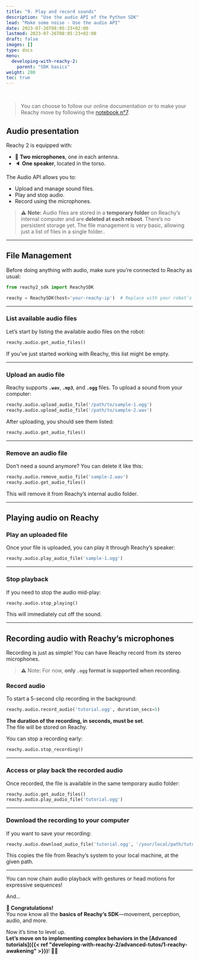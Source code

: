 ```yaml
---
title: "9. Play and record sounds"
description: "Use the audio API of the Python SDK"
lead: "Make some noise - Use the audio API"
date: 2023-07-26T08:05:23+02:00
lastmod: 2023-07-26T08:05:23+02:00
draft: false
images: []
type: docs
menu:
  developing-with-reachy-2:
    parent: "SDK basics"
weight: 280
toc: true
---
```

<br>

> You can choose to follow our online documentation or to make your Reachy move by following the [notebook n°7](https://github.com/pollen-robotics/reachy2-sdk/blob/develop/src/examples/7_audio.ipynb). 

## Audio presentation

Reachy 2 is equipped with:
- 🎤 **Two microphones**, one in each antenna.
- 🔈 **One speaker**, located in the torso.

The Audio API allows you to:
- Upload and manage sound files.
- Play and stop audio.
- Record using the microphones.

> ⚠️ **Note:** Audio files are stored in a **temporary folder** on Reachy’s internal computer and are **deleted at each reboot**. There’s no persistent storage yet. The file management is very basic, allowing just a list of files in a single folder..

---

## File Management

Before doing anything with audio, make sure you’re connected to Reachy as usual:
```python
from reachy2_sdk import ReachySDK

reachy = ReachySDK(host='your-reachy-ip')  # Replace with your robot’s IP
```

---

### List available audio files

Let’s start by listing the available audio files on the robot:
```python
reachy.audio.get_audio_files()
```

If you’ve just started working with Reachy, this list might be empty.

---

### Upload an audio file

Reachy supports **`.wav`**, **`.mp3`**, and **`.ogg`** files. To upload a sound from your computer:

```python
reachy.audio.upload_audio_file('/path/to/sample-1.ogg')
reachy.audio.upload_audio_file('/path/to/sample-2.wav')
```

After uploading, you should see them listed:

```python
reachy.audio.get_audio_files()
```

---

### Remove an audio file

Don’t need a sound anymore? You can delete it like this:
```python
reachy.audio.remove_audio_file('sample-2.wav')
reachy.audio.get_audio_files()
```

This will remove it from Reachy’s internal audio folder.

---

## Playing audio on Reachy

### Play an uploaded file

Once your file is uploaded, you can play it through Reachy’s speaker:
```python
reachy.audio.play_audio_file('sample-1.ogg')
```

---

### Stop playback

If you need to stop the audio mid-play:
```python
reachy.audio.stop_playing()
```

This will immediately cut off the sound.

---

## Recording audio with Reachy’s microphones

Recording is just as simple! You can have Reachy record from its stereo microphones.

> ⚠️ Note: For now, **only `.ogg` format is supported when recording**.

### Record audio
To start a 5-second clip recording in the background:
```python
reachy.audio.record_audio('tutorial.ogg', duration_secs=5)
```

**The duration of the recording, in seconds, must be set**.  
The file will be stored on Reachy.  

You can stop a recording early:
```python
reachy.audio.stop_recording()
```

---

### Access or play back the recorded audio

Once recorded, the file is available in the same temporary audio folder:
```python
reachy.audio.get_audio_files()
reachy.audio.play_audio_file('tutorial.ogg')
```

---

### Download the recording to your computer

If you want to save your recording:
```python
reachy.audio.download_audio_file('tutorial.ogg', '/your/local/path/tutorial.ogg')
```

This copies the file from Reachy’s system to your local machine, at the given path.  

---

You can now chain audio playback with gestures or head motions for expressive sequences!


And...

**🎉 Congratulations!**  
You now know all the **basics of Reachy’s SDK**—movement, perception, audio, and more.  

Now it’s time to level up.  
**Let’s move on to implementing complex behaviors in the [Advanced tutorials]({{< ref "developing-with-reachy-2/advanced-tutos/1-reachy-awakening" >}})**! 🚀🤖